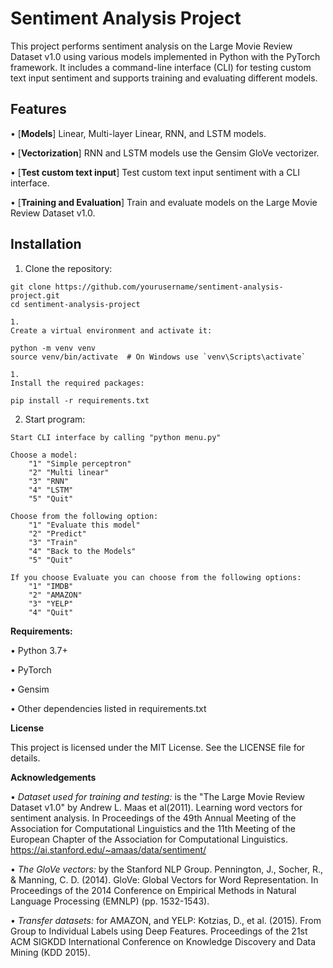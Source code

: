 # Sentiment Analysis Project

This project performs sentiment analysis on the Large Movie Review Dataset v1.0 using various models implemented in Python with the PyTorch framework. It includes a command-line interface (CLI) for testing custom text input sentiment and supports training and evaluating different models.

## Features

•  [**Models**] Linear, Multi-layer Linear, RNN, and LSTM models.

•  [**Vectorization**] RNN and LSTM models use the Gensim GloVe vectorizer.

•  [**Test custom text input**] Test custom text input sentiment with a CLI interface.

•  [**Training and Evaluation**] Train and evaluate models on the Large Movie Review Dataset v1.0.


## Installation

1. Clone the repository:
```
git clone https://github.com/yourusername/sentiment-analysis-project.git
cd sentiment-analysis-project

1. 
Create a virtual environment and activate it:

python -m venv venv
source venv/bin/activate  # On Windows use `venv\Scripts\activate`

1. 
Install the required packages:

pip install -r requirements.txt
```

2. Start program:
```
Start CLI interface by calling "python menu.py"

Choose a model:
    "1" "Simple perceptron"
    "2" "Multi linear"
    "3" "RNN"
    "4" "LSTM"
    "5" "Quit"

Choose from the following option:
    "1" "Evaluate this model"
    "2" "Predict"
    "3" "Train"
    "4" "Back to the Models"
    "5" "Quit"

If you choose Evaluate you can choose from the following options:
    "1" "IMDB"
    "2" "AMAZON"
    "3" "YELP"
    "4" "Quit"
```

**Requirements:**

•  Python 3.7+

•  PyTorch

•  Gensim

•  Other dependencies listed in requirements.txt

**License**

This project is licensed under the MIT License. See the LICENSE file for details.

**Acknowledgements**

•  *Dataset used for training and testing:* is the "The Large Movie Review Dataset v1.0" by Andrew L. Maas et al(2011). Learning word vectors for sentiment analysis. In Proceedings of the 49th Annual Meeting of the Association for Computational Linguistics and the 11th Meeting of the European Chapter of the Association for Computational Linguistics. https://ai.stanford.edu/~amaas/data/sentiment/

•  *The GloVe vectors:* by the Stanford NLP Group. Pennington, J., Socher, R., & Manning, C. D. (2014). GloVe: Global Vectors for Word Representation. In Proceedings of the 2014 Conference on Empirical Methods in Natural Language Processing (EMNLP) (pp. 1532-1543).

•  *Transfer datasets:* for AMAZON, and YELP: Kotzias, D., et al. (2015). From Group to Individual Labels using Deep Features. Proceedings of the 21st ACM SIGKDD International Conference on Knowledge Discovery and Data Mining (KDD 2015).

